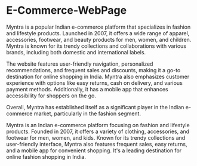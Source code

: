# E-Commerce-WebPage

Myntra is a popular Indian e-commerce platform that specializes in fashion and lifestyle products. Launched in 2007, it offers a wide range of apparel, accessories, footwear, and beauty products for men, women, and children. Myntra is known for its trendy collections and collaborations with various brands, including both domestic and international labels.

The website features user-friendly navigation, personalized recommendations, and frequent sales and discounts, making it a go-to destination for online shopping in India. Myntra also emphasizes customer experience with options like easy returns, cash on delivery, and various payment methods. Additionally, it has a mobile app that enhances accessibility for shoppers on the go.

Overall, Myntra has established itself as a significant player in the Indian e-commerce market, particularly in the fashion segment.

Myntra is an Indian e-commerce platform focusing on fashion and lifestyle products. Founded in 2007, it offers a variety of clothing, accessories, and footwear for men, women, and kids. Known for its trendy collections and user-friendly interface, Myntra also features frequent sales, easy returns, and a mobile app for convenient shopping. It's a leading destination for online fashion shopping in India.



